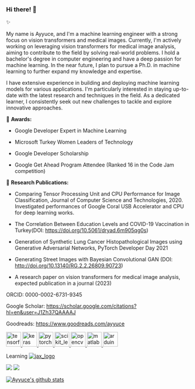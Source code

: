 ### Hi there! 👋
✨

My name is Ayyuce, and I'm a machine learning engineer with a strong focus on vision transformers and medical images. Currently, I'm actively working on leveraging vision transformers for medical image analysis, aiming to contribute to the field by solving real-world problems. I hold a bachelor's degree in computer engineering and have a deep passion for machine learning. In the near future, I plan to pursue a Ph.D. in machine learning to further expand my knowledge and expertise.

I have extensive experience in building and deploying machine learning models for various applications. I'm particularly interested in staying up-to-date with the latest research and techniques in the field. As a dedicated learner, I consistently seek out new challenges to tackle and explore innovative approaches.

👯 **Awards:**

- Google Developer Expert in Machine Learning

- Microsoft Turkey Women Leaders of Technology

- Google Developer Scholarship

- Google Get Ahead Program Attendee (Ranked 16 in the Code Jam competition)


🔭 **Research Publications:**

- Comparing Tensor Processing Unit and CPU Performance for Image Classification, Journal of Computer Science and Technologies, 2020. Investigated performances of Google Coral USB Accelerator and CPU for deep learning works.

- The Correlation Between Education Levels and COVID-19 Vaccination in Turkey(DOI: https://doi.org/10.5061/dryad.6m905qg0s)
  
- Generation of Synthetic Lung Cancer Histopathological Images using Generative Adversarial Networks, PyTorch Developer Day 2021
  
- Generating Street Images with Bayesian Convolutional GAN (DOI: http://doi.org/10.13140/RG.2.2.26809.90723)
  
- A research paper on vision transformers for medical image analysis, expected publication in a journal (2023)


ORCID: 0000-0002-6731-9345

Google Scholar: https://scholar.google.com/citations?hl=en&user=J1Zh37QAAAAJ

Goodreads: https://www.goodreads.com/ayyuce


<p align="left">
  <a href="https://www.tensorflow.org" target="_blank"> <img src="https://www.vectorlogo.zone/logos/tensorflow/tensorflow-icon.svg" alt="tensorflow" width="40" height="40"/><a href="https://keras.io/" target="_blank"> <img src="https://upload.wikimedia.org/wikipedia/commons/a/ae/Keras_logo.svg" alt="keras" width="40" height="40"/> </a><a href="https://pytorch.org/" target="_blank"> <img src="https://www.vectorlogo.zone/logos/pytorch/pytorch-icon.svg" alt="pytorch" width="40" height="40"/> </a><a href="https://scikit-learn.org/" target="_blank"> <img src="https://upload.wikimedia.org/wikipedia/commons/0/05/Scikit_learn_logo_small.svg" alt="scikit_learn" width="40" height="40"/> </a> <a href="https://opencv.org/" target="_blank"> <img src="https://www.vectorlogo.zone/logos/opencv/opencv-icon.svg" alt="opencv" width="40" height="40"/> </a> <a href="https://www.mathworks.com/" target="_blank"> <img src="https://upload.wikimedia.org/wikipedia/commons/2/21/Matlab_Logo.png" alt="matlab" width="40" height="40"/> </a> <a href="https://www.arduino.cc/" target="_blank"> <img src="https://cdn.worldvectorlogo.com/logos/arduino-1.svg" alt="arduino" width="40" height="40"/> </a> </p>
  
 Learning [![jax_logo](https://user-images.githubusercontent.com/8023150/176311153-09f72c26-34de-4722-8db1-1d4c47428465.png)](https://github.com/google/jax)


![](https://komarev.com/ghpvc/?username=ayyucedemirbas) [![](https://img.shields.io/twitter/follow/demirbasayyuce?style=social)](https://www.twitter.com/demirbasayyuce)


[![Ayyuce's github stats](https://github-readme-stats.vercel.app/api?username=ayyucedemirbas)](https://github.com/anuraghazra/github-readme-stats)
